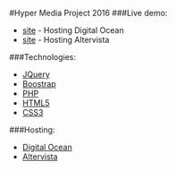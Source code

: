 #Hyper Media Project 2016
###Live demo:
- [site](http://hyp-telecom.ml/pages/home.html) - Hosting Digital Ocean
- [site](http://hyptelecom16.altervista.org/pages/home.html) - Hosting Altervista

###Technologies:
+ [JQuery](https://jquery.com/)
+ [Boostrap](http://getbootstrap.com/)
+ [PHP](http://php.net/)
+ [HTML5](http://www.w3schools.com/html/html5_intro.asp)
+ [CSS3](http://www.w3schools.com/css/css3_intro.asp)

###Hosting:
+ [Digital Ocean](https://www.digitalocean.com/)
+ [Altervista](http://it.altervista.org/)



